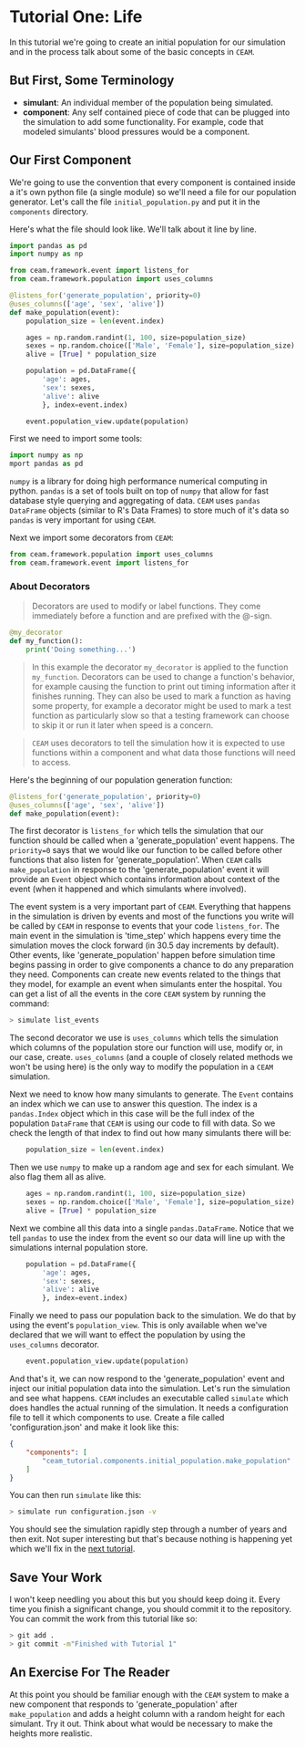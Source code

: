 Tutorial One: Life
===================

In this tutorial we're going to create an initial population for our simulation and in the process talk about some of the basic concepts in `CEAM`.

But First, Some Terminology
--------------------------

* __simulant__: An individual member of the population being simulated.
* __component__: Any self contained piece of code that can be plugged into the simulation to add some functionality. For example, code that modeled simulants' blood pressures would be a component.

Our First Component
-------------------

We're going to use the convention that every component is contained inside a it's own python file (a single module) so we'll need a file for our population generator. Let's call the file `initial_population.py` and put it in the `components` directory.

Here's what the file should look like. We'll talk about it line by line.

```python
import pandas as pd
import numpy as np

from ceam.framework.event import listens_for
from ceam.framework.population import uses_columns

@listens_for('generate_population', priority=0)
@uses_columns(['age', 'sex', 'alive'])
def make_population(event):
    population_size = len(event.index)

    ages = np.random.randint(1, 100, size=population_size)
    sexes = np.random.choice(['Male', 'Female'], size=population_size)
    alive = [True] * population_size

    population = pd.DataFrame({
        'age': ages,
        'sex': sexes,
        'alive': alive
        }, index=event.index)

    event.population_view.update(population)
```

First we need to import some tools:

```python
import numpy as np
mport pandas as pd
```

`numpy` is a library for doing high performance numerical computing in python. `pandas` is a set of tools built on top of `numpy` that allow for fast database style querying and aggregating of data. `CEAM` uses `pandas` `DataFrame` objects (similar to R's Data Frames) to store much of it's data so `pandas` is very important for using `CEAM`.

Next we import some decorators from `CEAM`:

```python
from ceam.framework.population import uses_columns
from ceam.framework.event import listens_for
```

### About Decorators

> Decorators are used to modify or label functions. They come immediately before a function and are prefixed with the @-sign.
```python
@my_decorator
def my_function():
    print('Doing something...')
```
> In this example the decorator `my_decorator` is applied to the function `my_function`. Decorators can be used to change a function's behavior, for example causing the function to print out timing information after it finishes running. They can also be used to mark a function as having some property, for example a decorator might be used to mark a test function as particularly slow so that a testing framework can choose to skip it or run it later when speed is a concern.

> `CEAM` uses decorators to tell the simulation how it is expected to use functions within a component and what data those functions will need to access.

Here's the beginning of our population generation function:

```python
@listens_for('generate_population', priority=0)
@uses_columns(['age', 'sex', 'alive'])
def make_population(event):
```

The first decorator is `listens_for` which tells the simulation that our function should be called when a 'generate_population' event happens. The `priority=0` says that we would like our function to be called before other functions that also listen for 'generate_population'. When `CEAM` calls `make_population` in response to the 'generate_population' event it will provide an `Event` object which contains information about context of the event (when it happened and which simulants where involved).

The event system is a very important part of `CEAM`. Everything that happens in the simulation is driven by events and most of the functions you write will be called by `CEAM` in response to events that your code `listens_for`. The main event in the simulation is 'time_step' which happens every time the simulation moves the clock forward (in 30.5 day increments by default). Other events, like 'generate_population' happen before simulation time begins passing in order to give components a chance to do any preparation they need. Components can create new events related to the things that they model, for example an event when simulants enter the hospital. You can get a list of all the events in the core `CEAM` system by running the command:
```sh
> simulate list_events
```

The second decorator we use is `uses_columns` which tells the simulation which columns of the population store our function will use, modify or, in our case, create. `uses_columns` (and a couple of closely related methods we won't be using here) is the only way to modify the population in a `CEAM` simulation.

Next we need to know how many simulants to generate. The `Event` contains an index which we can use to answer this question. The index is a `pandas.Index` object which in this case will be the full index of the population `DataFrame` that `CEAM` is using our code to fill with data. So we check the length of that index to find out how many simulants there will be:

```python
    population_size = len(event.index)
```

Then we use `numpy` to make up a random age and sex for each simulant. We also flag them all as alive.

```python
    ages = np.random.randint(1, 100, size=population_size)
    sexes = np.random.choice(['Male', 'Female'], size=population_size)
    alive = [True] * population_size
```

Next we combine all this data into a single `pandas.DataFrame`. Notice that we tell `pandas` to use the index from the event so our data will line up with the simulations internal population store.

```python
    population = pd.DataFrame({
        'age': ages,
        'sex': sexes,
        'alive': alive
        }, index=event.index)
```

Finally we need to pass our population back to the simulation. We do that by using the event's `population_view`. This is only available when we've declared that we will want to effect the population by using the `uses_columns` decorator.

```python
    event.population_view.update(population)
```

And that's it, we can now respond to the 'generate_population' event and inject our initial population data into the simulation. Let's run the simulation and see what happens. `CEAM` includes an executable called `simulate` which does handles the actual running of the simulation. It needs a configuration file to tell it which components to use. Create a file called 'configuration.json' and make it look like this:
```json
{
    "components": [
        "ceam_tutorial.components.initial_population.make_population"
    ]
}
```

You can then run `simulate` like this:
```sh
> simulate run configuration.json -v
```

You should see the simulation rapidly step through a number of years and then exit. Not super interesting but that's because nothing is happening yet which we'll fix in the [next tutorial](./2_Death.md).

Save Your Work
--------------

I won't keep needling you about this but you should keep doing it. Every time you finish a significant change, you should commit it to the repository. You can commit the work from this tutorial like so:

```sh
> git add .
> git commit -m"Finished with Tutorial 1"
```


An Exercise For The Reader
--------------------------

At this point you should be familiar enough with the `CEAM` system to make a new component that responds to 'generate_population' after `make_population` and adds a height column with a random height for each simulant. Try it out. Think about what would be necessary to make the heights more realistic.
